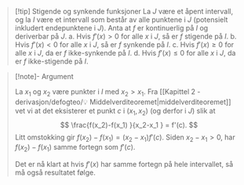 > [!tip] Stigende og synkende funksjoner
>   La $J$ være et åpent intervall, og la $I$ være et intervall som består av alle punktene i $J$ (potensielt inkludert endepunktene i $J$). Anta at $f$ er kontinuerlig på $I$ og deriverbar på $J$.
>   a. Hvis $f'(x) > 0$ for alle $x$ i $J$, så er $f$ stigende på $I$.
>   b. Hvis $f'(x) < 0$ for alle $x$ i $J$, så er $f$ synkende på $I$.
>   c. Hvis $f'(x) \geq 0$ for alle $x$ i $J$, da er $f$ ikke-synkende på $I$.
>   d. Hvis $f'(x) \leq 0$ for alle $x$ i $J$, da er $f$ ikke-stigende på $I$.


> [!note]- Argument 
> 
> La $x_1$ og $x_2$ være punkter i $I$ med $x_2 > x_1$. Fra [[Kapittel 2 - derivasjon/defogteo/💡 Middelverditeoremet|middelverditeoremet]] vet vi at det eksisterer et punkt $c$ i $(x_1, x_2)$ (og derfor i $J$) slik at 
> $$
> \frac{f(x_2)-f(x_1) }{x_2-x_1 }  = f'(c).
> $$
> Litt omstokking gir $f(x_2) - f(x_1) = (x_2-x_1)f'(c)$. Siden $x_2-x_1>0$, har $f(x_2)-f(x_1)$ samme fortegn som $f'(c)$. 
> 
> Det er nå klart at hvis $f'(x)$ har samme fortegn på hele intervallet, så må også resultatet følge. 
> 
